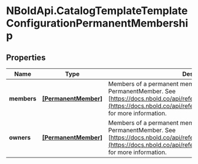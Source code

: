 # NBoldApi.CatalogTemplateTemplateConfigurationPermanentMembership

## Properties

Name | Type | Description | Notes
------------ | ------------- | ------------- | -------------
**members** | [**[PermanentMember]**](PermanentMember.md) | Members of a permanent membership team, as an array of PermanentMember. See [https://docs.nbold.co/api/reference/Models/PermanentMember](https://docs.nbold.co/api/reference/Models/PermanentMember) for more information. | [optional] 
**owners** | [**[PermanentMember]**](PermanentMember.md) | Members of a permanent membership team, as an array of PermanentMember. See [https://docs.nbold.co/api/reference/Models/PermanentMember](https://docs.nbold.co/api/reference/Models/PermanentMember) for more information. | [optional] 


